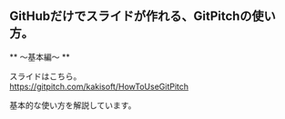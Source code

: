 ## GitHubだけでスライドが作れる、GitPitchの使い方。  
** ～基本編～ **

スライドはこちら。  
https://gitpitch.com/kakisoft/HowToUseGitPitch

基本的な使い方を解説しています。
